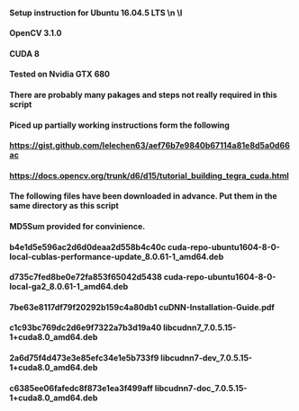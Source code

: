 #### Setup instruction for Ubuntu 16.04.5 LTS \n \l
#### OpenCV 3.1.0
#### CUDA 8
#### Tested on Nvidia GTX 680

#### There are probably many pakages and steps not really required in this script
####

#### Piced up partially working instructions form the following
####    https://gist.github.com/lelechen63/aef76b7e9840b67114a81e8d5a0d66ac
####    https://docs.opencv.org/trunk/d6/d15/tutorial_building_tegra_cuda.html
####


#### The following files have been downloaded in advance. Put them in the same directory as this script
#### MD5Sum provided for convinience.

#### b4e1d5e596ac2d6d0deaa2d558b4c40c  cuda-repo-ubuntu1604-8-0-local-cublas-performance-update_8.0.61-1_amd64.deb
#### d735c7fed8be0e72fa853f65042d5438  cuda-repo-ubuntu1604-8-0-local-ga2_8.0.61-1_amd64.deb
#### 7be63e8117df79f20292b159c4a80db1  cuDNN-Installation-Guide.pdf
#### c1c93bc769dc2d6e9f7322a7b3d19a40  libcudnn7_7.0.5.15-1+cuda8.0_amd64.deb
#### 2a6d75f4d473e3e85efc34e1e5b733f9  libcudnn7-dev_7.0.5.15-1+cuda8.0_amd64.deb
#### c6385ee06fafedc8f873e1ea3f499aff  libcudnn7-doc_7.0.5.15-1+cuda8.0_amd64.deb

